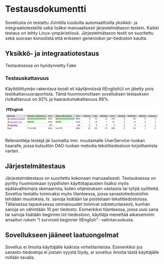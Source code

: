 # Testausdokumentti

Sovellusta on testattu JUnitilla luoduilla automaattisilla yksikkö- ja integraatiotesteillä sekä lisäksi manuaalisesti järjestelmätason testein. Kaikki testaus on tehty Linux-ympäristössä. Järjestelmätason testit on suoritettu sekä suoraan konsolista että erikseen generoidun jar-tiedoston kautta.

## Yksikkö- ja integraatiotestaus

Testauksessa on hyödynnetty Fake

### Testauskattavuus

Käyttöliittymän rakentava koodi eli käytännössä ItEnglishUi on jätetty pois testikattavuusraportista. Tämä huomioonottaen sovelluksen testauksen rivikattavuus on 92% ja haarautumakattavuus 88%.

<img src="https://github.com/tietotuomas/ot-harjoitustyo/blob/master/dokumentaatio/kuvat/raportti.png" width="800">

Relevantteja testejä jäi luomatta mm. muutamalle UserService-luokan haaralle, jossa kutsuttiin DAO-luokan metodia tekstitiedostoon kirjoittamista varten.

## Järjestelmätestaus

Järjestelmätestaus on suoritettu kokonaan manuaalisesti. Testauksessa on pyritty huomioimaan tyypillisten käyttötapausten lisäksi myös epätavallisimpia skenaariota, kuten ohjeistuksen vastaisia tai tyhjiä syötteitä. Sovellus testattu toimivaksi myös tilanteessa, jossa sanastotiedostoihin tehdään muutoksia, ts. sanoja lisätään tai poistetaan tekstitiedostoissa. Tällaisessa tapauksessa ominaisuudet toimivat odotetunlaisesti, kunhan sanoja on vähintään 10 per tiedosto. Esimerkiksi tilanteessa, jossa uusi sana tai sanoja lisätään beginner.txt-tiedostoon, käyttäjä menettää aikaisemmin ansaitun ruksin "I survived beginner ItEnglish"- valintaruudusta.

## Sovellukseen jääneet laatuongelmat

Sovellus ei ilmoita käyttäjälle kaikista virhetilanteista. Esimerkiksi jos sanasto-tiedostoja ei jostain syystä löydy, ei sovellus ilmoita tästä käyttäjälle millään tavalla.

